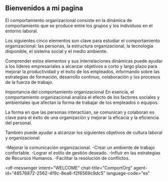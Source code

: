 ## Bienvenidos a mi pagina

El comportamiento organizacional consiste en la dinámica de comportamiento que se produce entre los grupos y los individuos en el entorno laboral. 

Los siguientes cinco elementos son clave para estudiar el comportamiento organizacional: las personas, la estructura organizacional, la tecnología disponible, el sistema social y el medio ambiente.

Comprender estos elementos y sus interrelaciones dinámicas puede ayudar a los líderes empresariales a alcanzar objetivos a corto y largo plazo para mejorar la productividad y el éxito de los empleados, informando sobre las estrategias de formación, desarrollo continuo, colaboración y los procesos de la fuerza de trabajo.

Importancia del comportamiento organizacional
En esencia, el comportamiento organizacional analiza el efecto de los factores sociales y ambientales que afectan la forma de trabajar de los empleados o equipos. 

La forma en que las personas interactúan, se comunican y colaboran es clave para el éxito de una organización y mejorar la eficacia y la eficiencia del personal. 

También puede ayudar a alcanzar los siguientes objetivos de cultura laboral y organizacional:

-Mejorar la comunicación organizacional.
-Crear un ambiente de trabajo confortable.
-Lograr el estilo de gestión deseado.
-Influir en las estrategias de Recursos Humanos.
-Facilitar la resolución de conflictos.

<script src="https://www.gstatic.com/dialogflow-console/fast/messenger/bootstrap.js?v=1"></script>
<df-messenger
  intent="WELCOME"
  chat-title="ComportOrg"
  agent-id="48576872-2562-4f9c-8ea8-f2f6569c9dc5"
  language-code="es"
></df-messenger>

